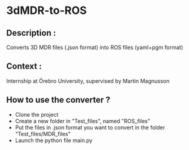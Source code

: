 # 3dMDR-to-ROS

## Description :
Converts 3D MDR files (.json format) into ROS files (yaml+pgm format)


## Context :
Internship at Örebro University, supervised by Martin Magnusson 


## How to use the converter ?
- Clone the project
- Create a new folder in "Test_files", named "ROS_files"
- Put the files in .json format you want to convert in the folder "Test_files/MDR_files"
- Launch the python file main.py
